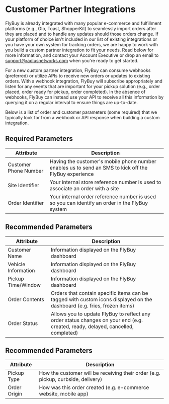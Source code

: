# Customer Partner Integrations

FlyBuy is already integrated with many popular e-commerce and fulfillment platforms (e.g., Olo, Toast, ShopperKit) to seamlessly import orders after they are placed and to handle any updates should those orders change. If your platform of choice isn't included in our list of existing integrations or you have your own system for tracking orders, we are happy to work with you build a custom partner integration to fit your needs. Read below for more information, and contact your Account Executive or drop an email to support@radiusnetworks.com when you're ready to get started.

For a new custom partner integration, FlyBuy can consume webhooks (preferred) or utilize APIs to receive new orders or updates to existing orders. With a webhook integration, FlyBuy will subscribe appropriately and listen for any events that are important for your pickup solution (e.g., order placed, order ready for pickup, order completed). In the absence of webhooks, FlyBuy can instead use your API to receive all this information by querying it on a regular interval to ensure things are up-to-date.

Below is a list of order and customer parameters (some required) that we typically look for from a webhook or API response when building a custom integration.

## Required Parameters

| **Attribute** | **Description** |
| --- | --- |
| Customer Phone Number | Having the customer's mobile phone number enables us to send an SMS to kick off the FlyBuy experience |
| Site Identifier | Your internal store reference number is used to associate an order with a site |
| Order Identifier | Your internal order reference number is used so you can identify an order in the FlyBuy system |

## Recommended Parameters

| **Attribute** | **Description** |
| --- | --- |
| Customer Name | Information displayed on the FlyBuy dashboard |
| Vehicle Information | Information displayed on the FlyBuy dashboard |
| Pickup Time/Window | Information displayed on the FlyBuy dashboard |
| Order Contents | Orders that contain specific items can be tagged with custom icons displayed on the dashboard (e.g. fries, frozen items) |
| Order Status | Allows you to update FlyBuy to reflect any order status changes on your end (e.g. created, ready, delayed, cancelled, completed) |

## Recommended Parameters
| **Attribute** | **Description** |
| --- | --- |
| Pickup Type | How the customer will be receiving their order (e.g. pickup, curbside, delivery) |
| Order Origin | How was this order created (e.g. e-commerce website, mobile app) |